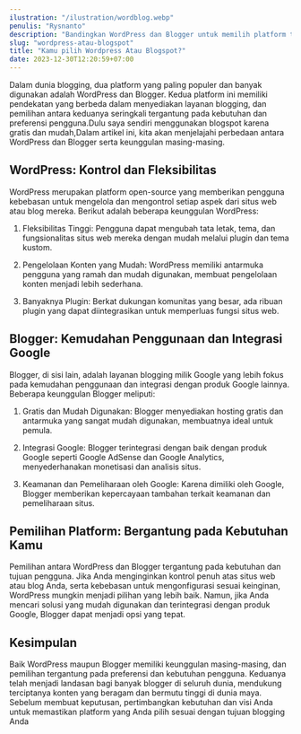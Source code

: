 ```yaml
---
ilustration: "/ilustration/wordblog.webp"
penulis: "Rysnanto"
description: "Bandingkan WordPress dan Blogger untuk memilih platform terbaik bagi kebutuhan blogging Kamu. Temukan kelebihan dan keunikan masing-masing platform."
slug: "wordpress-atau-blogspot"
title: "Kamu pilih Wordpress Atau Blogspot?"
date: 2023-12-30T12:20:59+07:00
---
```

Dalam dunia blogging, dua platform yang paling populer dan banyak digunakan adalah WordPress dan Blogger. Kedua platform ini memiliki pendekatan yang berbeda dalam menyediakan layanan blogging, dan pemilihan antara keduanya seringkali tergantung pada kebutuhan dan preferensi pengguna.Dulu saya sendiri menggunakan blogspot karena gratis dan mudah,Dalam artikel ini, kita akan menjelajahi perbedaan antara WordPress dan Blogger serta keunggulan masing-masing.

## WordPress: Kontrol dan Fleksibilitas
WordPress merupakan platform open-source yang memberikan pengguna kebebasan untuk mengelola dan mengontrol setiap aspek dari situs web atau blog mereka. Berikut adalah beberapa keunggulan WordPress:

1.  Fleksibilitas Tinggi: Pengguna dapat mengubah tata letak, tema, dan fungsionalitas situs web mereka dengan mudah melalui plugin dan tema kustom.

2. Pengelolaan Konten yang Mudah: WordPress memiliki antarmuka pengguna yang ramah dan mudah digunakan, membuat pengelolaan konten menjadi lebih sederhana.

3. Banyaknya Plugin: Berkat dukungan komunitas yang besar, ada ribuan plugin yang dapat diintegrasikan untuk memperluas fungsi situs web.

## Blogger: Kemudahan Penggunaan dan Integrasi Google
Blogger, di sisi lain, adalah layanan blogging milik Google yang lebih fokus pada kemudahan penggunaan dan integrasi dengan produk Google lainnya. Beberapa keunggulan Blogger meliputi:

1.  Gratis dan Mudah Digunakan: Blogger menyediakan hosting gratis dan antarmuka yang sangat mudah digunakan, membuatnya ideal untuk pemula.

2.  Integrasi Google: Blogger terintegrasi dengan baik dengan produk Google seperti Google AdSense dan Google Analytics, menyederhanakan monetisasi dan analisis situs.

3.  Keamanan dan Pemeliharaan oleh Google: Karena dimiliki oleh Google, Blogger memberikan kepercayaan tambahan terkait keamanan dan pemeliharaan situs.

## Pemilihan Platform: Bergantung pada Kebutuhan Kamu
Pemilihan antara WordPress dan Blogger tergantung pada kebutuhan dan tujuan pengguna. Jika Anda menginginkan kontrol penuh atas situs web atau blog Anda, serta kebebasan untuk mengonfigurasi sesuai keinginan, WordPress mungkin menjadi pilihan yang lebih baik. Namun, jika Anda mencari solusi yang mudah digunakan dan terintegrasi dengan produk Google, Blogger dapat menjadi opsi yang tepat.

## Kesimpulan
Baik WordPress maupun Blogger memiliki keunggulan masing-masing, dan pemilihan tergantung pada preferensi dan kebutuhan pengguna. Keduanya telah menjadi landasan bagi banyak blogger di seluruh dunia, mendukung terciptanya konten yang beragam dan bermutu tinggi di dunia maya. Sebelum membuat keputusan, pertimbangkan kebutuhan dan visi Anda untuk memastikan platform yang Anda pilih sesuai dengan tujuan blogging Anda